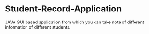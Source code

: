# Student-Record-Application
JAVA GUI based application from which you can take note of different information of different students. 
